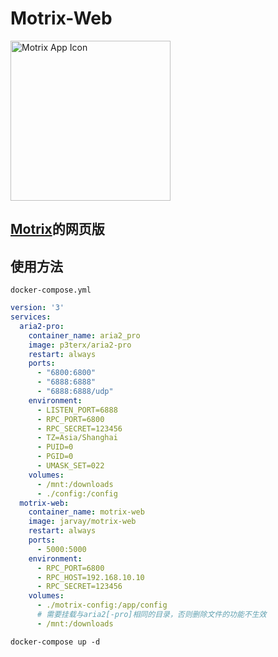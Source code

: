 # Motrix-Web

<p>
  <a href="https://motrix.app">
    <img src="./static/512x512.png" width="256" alt="Motrix App Icon" />
  </a>
</p>

## [Motrix](https://github.com/agalwood/Motrix)的网页版


## 使用方法
`docker-compose.yml`
```yaml
version: '3'
services:
  aria2-pro:
    container_name: aria2_pro
    image: p3terx/aria2-pro
    restart: always
    ports:
      - "6800:6800"
      - "6888:6888"
      - "6888:6888/udp"
    environment:
      - LISTEN_PORT=6888
      - RPC_PORT=6800
      - RPC_SECRET=123456
      - TZ=Asia/Shanghai
      - PUID=0
      - PGID=0
      - UMASK_SET=022
    volumes:
      - /mnt:/downloads
      - ./config:/config
  motrix-web:
    container_name: motrix-web
    image: jarvay/motrix-web
    restart: always
    ports:
      - 5000:5000
    environment:
      - RPC_PORT=6800
      - RPC_HOST=192.168.10.10
      - RPC_SECRET=123456
    volumes:
      - ./motrix-config:/app/config
      # 需要挂载与aria2[-pro]相同的目录，否则删除文件的功能不生效
      - /mnt:/downloads
```

```shell
docker-compose up -d
```
